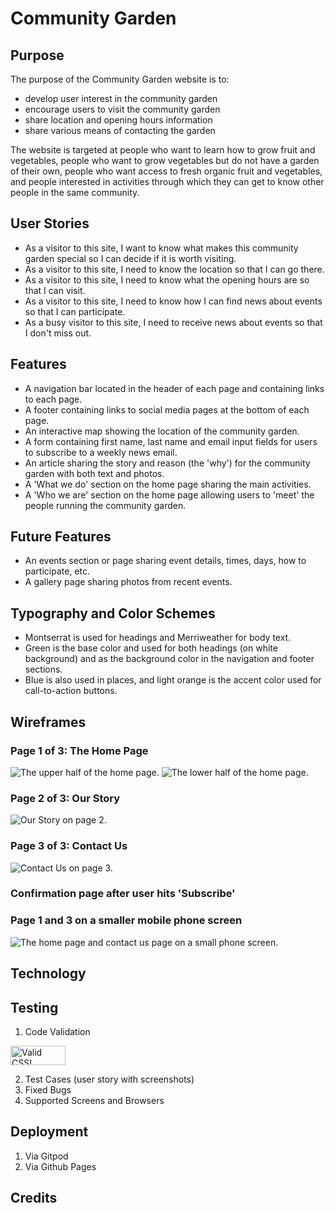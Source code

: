 # Community Garden
## Purpose
The purpose of the Community Garden website is to:
* develop user interest in the community garden
* encourage users to visit the community garden
* share location and opening hours information
* share various means of contacting the garden

The website is targeted at people who want to learn how to grow fruit and vegetables, people who want to grow vegetables but do not have a garden of their own, people who want access to fresh organic fruit and vegetables, and people interested in activities through which they can get to know other people in the same community. 

## User Stories 

* As a visitor to this site, I want to know what makes this community garden special so I can decide if it is worth visiting. 
* As a visitor to this site, I need to know the location so that I can go there.
* As a visitor to this site, I need to know what the opening hours are so that I can visit.
* As a visitor to this site, I need to know how I can find news about events so that I can participate. 
* As a busy visitor to this site, I need to receive news about events so that I don't miss out.

## Features

* A navigation bar located in the header of each page and containing links to each page. 
* A footer containing links to social media pages at the bottom of each page. 
* An interactive map showing the location of the community garden. 
* A form containing first name, last name and email input fields for users to subscribe to a weekly news email.
* An article sharing the story and reason (the 'why') for the community garden with both text and photos.
* A 'What we do' section on the home page sharing the main activities.
* A 'Who we are' section on the home page allowing users to 'meet' the people running the community garden.  

## Future Features

* An events section or page sharing event details, times, days, how to participate, etc.
* A gallery page sharing photos from recent events.

## Typography and Color Schemes 

* Montserrat is used for headings and Merriweather for body text. 
* Green is the base color and used for both headings (on white background) and as the background color in the navigation and footer sections. 
* Blue is also used in places, and light orange is the accent color used for call-to-action buttons. 

## Wireframes

### Page 1 of 3: The Home Page 
![The upper half of the home page.](assets/images/homepage_wireframe%201%20screenshot.png) ![The lower half of the home page.](assets/images/homepage_wireframe%202%20screenshot.png)
### Page 2 of 3: Our Story
![Our Story on page 2.](assets/images/page2_wireframe%20screenshot.png) 
### Page 3 of 3: Contact Us
![Contact Us on page 3.](assets/images/page3_wireframe%20screenshot.png)
### Confirmation page after user hits 'Subscribe'
### Page 1 and 3 on a smaller mobile phone screen 
![The home page and contact us page on a small phone screen.](assets/images/mobile%20screen_wireframe%20screenshot.png)

## Technology
## Testing
1. Code Validation

<p>
<a href="http://jigsaw.w3.org/css-validator/check/referer">
    <img style="border:0;width:88px;height:31px"
        src="http://jigsaw.w3.org/css-validator/images/vcss-blue"
        alt="Valid CSS!" />
    </a>
</p>

2. Test Cases (user story with screenshots)
3. Fixed Bugs
4. Supported Screens and Browsers
## Deployment
1. Via Gitpod
2. Via Github Pages
## Credits